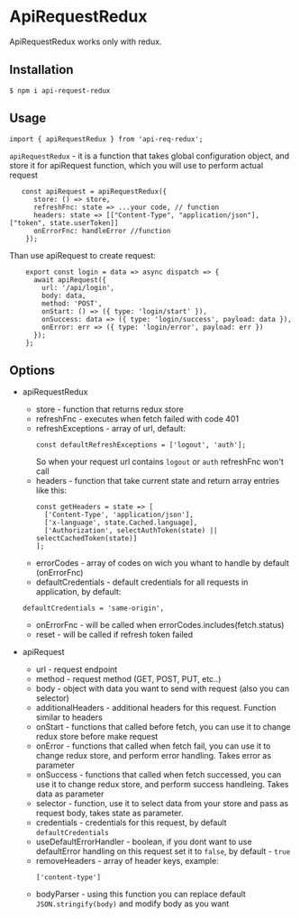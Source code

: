 # ApiRequestRedux
ApiRequestRedux works only with redux.
## Installation
```$ npm i api-request-redux```
## Usage
```import { apiRequestRedux } from 'api-req-redux';```

```apiRequestRedux``` - it is a function that takes global configuration object,
 and store it for apiRequest function, which you will use to perform actual request
``` 
   const apiRequest = apiRequestRedux({
      store: () => store,
      refreshFnc: state => ...your code, // function
      headers: state => [["Content-Type", "application/json"], ["token", state.userToken]]
      onErrorFnc: handleError //function
    });
```

Than use apiRequest to create request:
``` 
    export const login = data => async dispatch => {
      await apiRequest({
        url: '/api/login',
        body: data,
        method: 'POST',
        onStart: () => ({ type: 'login/start' }),
        onSuccess: data => ({ type: 'login/success', payload: data }),
        onError: err => ({ type: 'login/error', payload: err })
      });
    };
 ```
 ## Options
 - apiRequestRedux
    
    - store - function that returns redux store
    - refreshFnc - executes when fetch failed with code 401
    - refreshExceptions - array of url, default:
      ```
      const defaultRefreshExceptions = ['logout', 'auth'];
      ```
      So when your request url contains `logout` or `auth` refreshFnc won't call
    - headers - function that take current state and return array entries like this:
       ```
       const getHeaders = state => [
         ['Content-Type', 'application/json'],
         ['x-language', state.Cached.language],
         ['Authorization', selectAuthToken(state) || selectCachedToken(state)]
       ];
       ```  
     - errorCodes - array of codes on wich you whant to handle by default (onErrorFnc)  
     - defaultCredentials - default credentials for all requests in application, by default: 
      ```
      defaultCredentials = 'same-origin',
      ```
     - onErrorFnc - will be called when errorCodes.includes(fetch.status)
     - reset - will be called if refresh token failed
 -  apiRequest
    - url - request endpoint
    - method - request method (GET, POST, PUT, etc..)
    - body - object with data you want to send with request (also you can selector)
    - additionalHeaders - additional headers for this request. Function similar to headers
    - onStart - functions that called before fetch, you can use it to change redux store before make request
    - onError - functions that called when fetch fail, you can use it to change redux store, and perform error handling. Takes error as parameter
    - onSuccess - functions that called when fetch successed, you can use it to change redux store, and perform success handleing. Takes data as parameter
    - selector - function, use it to select data from your store and pass as request body, takes state as parameter.
    - credentials - credentials for this request, by default `defaultCredentials`
    - useDefaultErrorHandler - boolean, if you dont want to use defaultError handling on this request set it to `false`, by default - `true`
    - removeHeaders - array of header keys, example:
      ```
      ['content-type']
      ```    
    - bodyParser - using this function you can replace default ```JSON.stringify(body)``` and modify body as you want 
      
    

